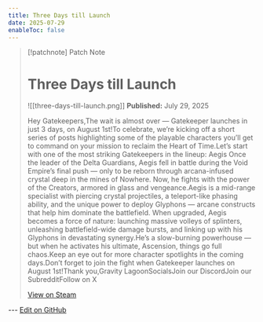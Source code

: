 ```yaml
---
title: Three Days till Launch
date: 2025-07-29
enableToc: false
---
```


> [!patchnote] Patch Note
>
> # Three Days till Launch
>
> ![[three-days-till-launch.png]]
> **Published:** July 29, 2025
>
> Hey Gatekeepers,The wait is almost over — Gatekeeper launches in just 3 days, on August 1st!To celebrate, we’re kicking off a short series of posts highlighting some of the playable characters you’ll get to command on your mission to reclaim the Heart of Time.Let’s start with one of the most striking Gatekeepers in the lineup: Aegis Once the leader of the Delta Guardians, Aegis fell in battle during the Void Empire’s final push — only to be reborn through arcana-infused crystal deep in the mines of Nowhere. Now, he fights with the power of the Creators, armored in glass and vengeance.Aegis is a mid-range specialist with piercing crystal projectiles, a teleport-like phasing ability, and the unique power to deploy Glyphons — arcane constructs that help him dominate the battlefield. When upgraded, Aegis becomes a force of nature: launching massive volleys of splinters, unleashing battlefield-wide damage bursts, and linking up with his Glyphons in devastating synergy.He’s a slow-burning powerhouse — but when he activates his ultimate, Ascension, things go full chaos.Keep an eye out for more character spotlights in the coming days.Don’t forget to join the fight when Gatekeeper launches on August 1st!Thank you,Gravity LagoonSocialsJoin our DiscordJoin our SubredditFollow on X
>
> [View on Steam](https://store.steampowered.com/news/app/2106670/view/544489819857757412)

--- [Edit on GitHub](https://github.com/Mondrethos/gatekeeperwiki/edit/main/content/PatchNotes/2025-07-29-three-days-till-launch.md)